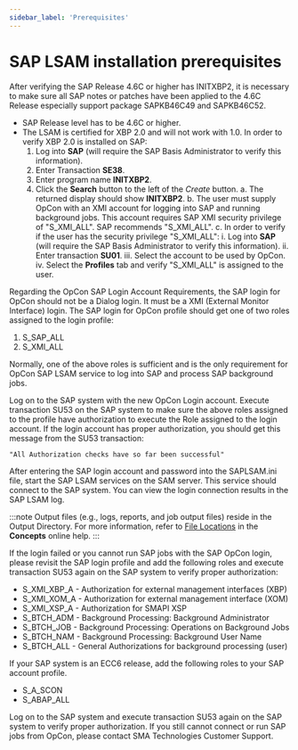 ```yaml
---
sidebar_label: 'Prerequisites'
---
```


# SAP LSAM installation prerequisites

After verifying the SAP Release 4.6C or higher has INITXBP2, it is necessary to make sure all SAP notes or patches have been applied to the 4.6C Release especially support package SAPKB46C49 and SAPKB46C52.

- SAP Release level has to be 4.6C or higher.
- The LSAM is certified for XBP 2.0 and will not work with 1.0. In order to verify XBP 2.0 is installed on SAP:
  1. Log into **SAP** (will require the SAP Basis Administrator to verify this information).
  2. Enter Transaction **SE38**.
  3. Enter program name **INITXBP2**.
  4. Click the **Search** button to the left of the *Create* button.
    a.  The returned display should show **INITXBP2**.
    b.  The user must supply OpCon with an XMI account for logging into SAP and running background jobs. This account requires SAP XMI security privilege of "S_XMI_ALL". SAP recommends "S_XMI_ALL".
    c.  In order to verify if the user has the security privilege "S_XMI_ALL":
        i.  Log into **SAP** (will require the SAP Basis Administrator to verify this information).
        ii. Enter transaction **SU01**.
        iii. Select the account to be used by OpCon.
        iv. Select the **Profiles** tab and verify "S_XMI_ALL" is assigned to the user.

Regarding the OpCon SAP Login Account Requirements, the SAP login for OpCon should not be a Dialog login. It must be a XMI (External Monitor Interface) login. The SAP login for OpCon profile should get one of two roles assigned to the login profile:

1. S_SAP_ALL
2. S_XMI_ALL

Normally, one of the above roles is sufficient and is the only requirement for OpCon SAP LSAM service to log into SAP and process SAP background jobs.

Log on to the SAP system with the new OpCon Login account. Execute transaction SU53 on the SAP system to make sure the above roles assigned to the profile have authorization to execute the Role assigned to the login account. If the login account has proper authorization, you should get this message from the SU53 transaction:

```console
"All Authorization checks have so far been successful"
```

After entering the SAP login account and password into the SAPLSAM.ini file, start the SAP LSAM services on the SAM server. This service should connect to the SAP system. You can view the login connection results in the SAP LSAM log.

:::note
Output files (e.g., logs, reports, and job output files) reside in the Output Directory. For more information, refer to [File Locations](https://help.smatechnologies.com/opcon/core/file-locations) in the **Concepts** online help.
:::

If the login failed or you cannot run SAP jobs with the SAP OpCon login, please revisit the SAP login profile and add the following roles and execute transaction SU53 again on the SAP system to verify proper authorization:

- S_XMI_XBP_A - Authorization for external management interfaces (XBP)
- S_XMI_XOM_A - Authorization for external management interface (XOM)
- S_XMI_XSP_A - Authorization for SMAPI XSP
- S_BTCH_ADM - Background Processing: Background Administrator
- S_BTCH_JOB - Background Processing: Operations on Background Jobs
- S_BTCH_NAM - Background Processing: Background User Name
- S_BTCH_ALL - General Authorizations for background processing (user)

If your SAP system is an ECC6 release, add the following roles to your SAP account profile.

- S_A_SCON
- S_ABAP_ALL

Log on to the SAP system and execute transaction SU53 again on the SAP system to verify proper authorization. If you still cannot connect or run SAP jobs from OpCon, please contact SMA Technologies Customer Support.
